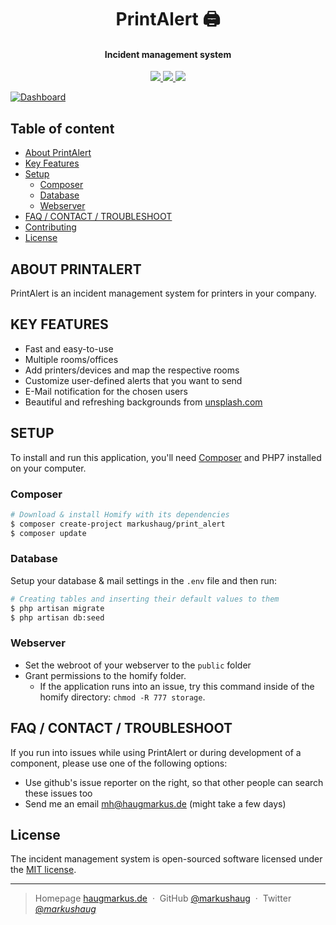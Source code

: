 <h1 align="center">
  PrintAlert 🖨
  <br>
</h1>

<h4 align="center">Incident management system</h4>


<p align="center">
  <a href="https://travis-ci.org/markushaug/print_alert">
    <img src="https://travis-ci.org/markushaug/print_alert.svg?branch=master">
  </a>
  <a href="https://packagist.org/packages/markushaug/print_alert">
    <img src="https://poser.pugx.org/markushaug/print_alert/downloads">
  </a>
  <a href="https://packagist.org/packages/markushaug/print_alert">
    <img src="https://poser.pugx.org/markushaug/print_alert/v/stable">
  </a>
</p>

[![Dashboard](https://github.com/markushaug/print_alert/blob/master/demo.gif)](https://github.com/markushaug/homify)

## Table of content

- [About PrintAlert](#about-printalert)
- [Key Features](#key-features)
- [Setup](#setup)
    - [Composer](#composer)
    - [Database](#database)
    - [Webserver](#webserver)
- [FAQ / CONTACT / TROUBLESHOOT](#faq--contact--troubleshoot)
- [Contributing](#contributing)
- [License](#license)

## ABOUT PRINTALERT
PrintAlert is an incident management system for printers in your company. 


## KEY FEATURES

- Fast and easy-to-use
- Multiple rooms/offices
- Add printers/devices and map the respective rooms
- Customize user-defined alerts that you want to send
- E-Mail notification for the chosen users
- Beautiful and refreshing backgrounds from <a href="https://unsplash.com">unsplash.com</a>


## SETUP
To install and run this application, you'll need <a href="https://getcomposer.org/">Composer</a> and PHP7 installed on your computer. 

### Composer
```bash
# Download & install Homify with its dependencies
$ composer create-project markushaug/print_alert
$ composer update
```

### Database
Setup your database & mail settings in the ```.env``` file and then run:

```bash
# Creating tables and inserting their default values to them
$ php artisan migrate
$ php artisan db:seed
```

### Webserver
- Set the webroot of your webserver to the ```public``` folder
- Grant permissions to the homify folder. 
  - If the application runs into an issue, try this command inside of the homify directory: ```chmod -R 777 storage```.


## FAQ / CONTACT / TROUBLESHOOT
If you run into issues while using PrintAlert or during development of a component, please use one of the following options:

- Use github's issue reporter on the right, so that other people can search these issues too
- Send me an email <a href="mailto:mh@haugmarkus.de">mh@haugmarkus.de</a> (might take a few days)

## License

The incident management system is open-sourced software licensed under the [MIT license](http://opensource.org/licenses/MIT).


---

> Homepage [haugmarkus.de](https://www.haugmarkus.de) &nbsp;&middot;&nbsp;
> GitHub [@markushaug](https://github.com/markushaug) &nbsp;&middot;&nbsp;
> Twitter [@_markushaug_](https://twitter.com/_markushaug_)

